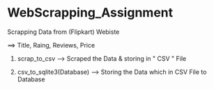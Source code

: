 # WebScrapping_Assignment
Scrapping Data from (Flipkart) Webiste

==> Title, Raing, Reviews, Price

1. scrap_to_csv --> Scraped the Data & storing in " CSV " File

2. csv_to_sqlite3(Database) --> Storing the Data which in CSV File to Database
